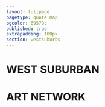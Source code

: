 ```yaml
---
layout: fullpage
pagetype: quote map
bgcolor: 69579c
published: true
extrapadding: 100px
section: westsuburbs
---
```


<div id="westart" class="mapstage"></div>

# WEST SUBURBAN
# ART NETWORK